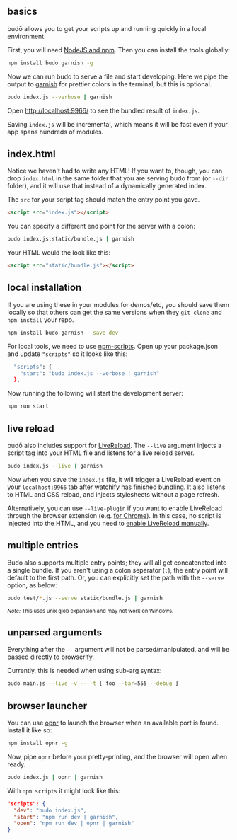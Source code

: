 ## basics

budō allows you to get your scripts up and running quickly in a local environment. 

First, you will need [NodeJS and npm](http://nodejs.org/download/). Then you can install the tools globally:

```sh
npm install budo garnish -g
```

Now we can run budo to serve a file and start developing. Here we pipe the output to [garnish](https://github.com/mattdesl/garnish) for prettier colors in the terminal, but this is optional.

```sh
budo index.js --verbose | garnish
```

Open [http://localhost:9966/](http://localhost:9966/) to see the bundled result of `index.js`. 

Saving `index.js` will be incremental, which means it will be fast even if your app spans hundreds of modules. 

## index.html

Notice we haven't had to write any HTML! If you want to, though, you can drop `index.html` in the same folder that you are serving budō from (or `--dir` folder), and it will use that instead of a dynamically generated index.

The `src` for your script tag should match the entry point you gave.

```html
<script src="index.js"></script>
```

You can specify a different end point for the server with a colon:

```sh
budo index.js:static/bundle.js | garnish
```

Your HTML would the look like this:

```html
<script src="static/bundle.js"></script>
```

## local installation

If you are using these in your modules for demos/etc, you should save them locally so that others can get the same versions when they `git clone` and `npm install` your repo.

```sh
npm install budo garnish --save-dev
```

For local tools, we need to use [npm-scripts](https://docs.npmjs.com/misc/scripts). Open up your package.json and update `"scripts"` so it looks like this:

```sh
  "scripts": {
    "start": "budo index.js --verbose | garnish"
  },
```

Now running the following will start the development server:

```sh
npm run start
```

## live reload

budō also includes support for [LiveReload](livereload.com). The `--live` argument injects a script tag into your HTML file and listens for a live reload server.

```sh
budo index.js --live | garnish
```

Now when you save the `index.js` file, it will trigger a LiveReload event on your `localhost:9966` tab after watchify has finished bundling. It also listens to HTML and CSS reload, and injects stylesheets without a page refresh. 

Alternatively, you can use `--live-plugin` if you want to enable LiveReload through the browser extension (e.g. [for Chrome](https://chrome.google.com/webstore/detail/livereload/jnihajbhpnppcggbcgedagnkighmdlei?hl=en)). In this case, no script is injected into the HTML, and you need to [enable LiveReload manually](https://github.com/mattdesl/wtch#setup).

## multiple entries

Budo also supports multiple entry points; they will all get concatenated into a single bundle. If you aren't using a colon separator (`:`), the entry point will default to the first path. Or, you can explicitly set the path with the `--serve` option, as below:

```sh
budo test/*.js --serve static/bundle.js | garnish
```

<sup>*Note:* This uses unix glob expansion and may not work on Windows.</sup>

## unparsed arguments

Everything after the `--` argument will not be parsed/manipulated, and will be passed directly to browserify. 

Currently, this is needed when using sub-arg syntax:

```sh
budo main.js --live -v -- -t [ foo --bar=555 --debug ]
```

## browser launcher

You can use [opnr](https://github.com/mattdesl/opnr) to launch the browser when an available port is found. Install it like so:

```sh
npm install opnr -g
```

Now, pipe `opnr` before your pretty-printing, and the browser will open when ready.

```sh
budo index.js | opnr | garnish
```

With `npm scripts` it might look like this:

```json
"scripts": {
  "dev": "budo index.js",
  "start": "npm run dev | garnish",
  "open": "npm run dev | opnr | garnish"
}
```